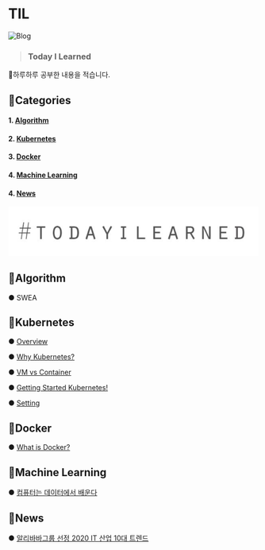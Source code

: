 
# TIL  
![Blog](https://img.shields.io/badge/Blog-jun108059.github.io-red?logo=GitHub)  
> ### Today I Learned
:baby_chick:하루하루 공부한 내용을 적습니다.


## :open_book:Categories

#### 1. [Algorithm](##:pushpin:algorithm)
#### 2. [Kubernetes](##:pushpin:kubernetes)   
#### 3. [Docker](##:pushpin:docker)
#### 4. [Machine Learning](##:pushpin:machine-learning)
#### 4. [News](##:pushpin:news)

![img](kubernetes/img/til.JPG)   

## :pushpin:Algorithm
 ● SWEA
 
## :pushpin:Kubernetes
 ● [Overview](https://github.com/jun108059/til/blob/master/kubernetes/00.Overview.md)   
 
 ● [Why Kubernetes?](https://github.com/jun108059/til/blob/master/kubernetes/01.WhyKubernetes.md)   
 
 ● [VM vs Container](https://github.com/jun108059/til/blob/master/kubernetes/02.VMvsContainer.md)   
 
 ● [Getting Started Kubernetes!](https://github.com/jun108059/til/blob/master/kubernetes/03.GettingStartedKubernetes.md)   
 
 ● [Setting](https://github.com/jun108059/til/blob/master/kubernetes/05.PCSetting.md)   

## :pushpin:Docker
 ● [What is Docker?](https://github.com/jun108059/til/blob/master/docker/00.WhatIsDocker.md)  

## :pushpin:Machine Learning
 ● [컴퓨터는 데이터에서 배운다](https://github.com/jun108059/til/blob/master/machine-learning/01.%EC%BB%B4%ED%93%A8%ED%84%B0%EB%8A%94-%EB%8D%B0%EC%9D%B4%ED%84%B0%EC%97%90%EC%84%9C-%EB%B0%B0%EC%9A%B4%EB%8B%A4.md) 
 
## :newspaper:News
 ● [알리바바그룹 선정 2020 IT 산업 10대 트렌드](https://github.com/jun108059/til/blob/master/news/01.2020-Industry-trends.md)  
